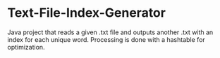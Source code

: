 # Text-File-Index-Generator
Java project that reads a given .txt file and outputs another .txt with an index for each unique word. Processing is done with a hashtable for optimization.
